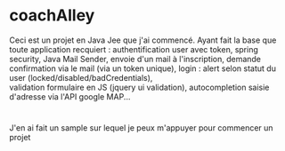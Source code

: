 # coachAlley

Ceci est un projet en Java Jee que j'ai commencé. 
Ayant fait la base que toute application recquiert : authentification user avec token, spring security, Java Mail Sender, 
envoie d'un mail à l'inscription, demande confirmation via le mail (via un token unique),
login : alert selon statut du user (locked/disabled/badCredentials),  
validation formulaire en JS (jquery ui validation), autocompletion saisie d'adresse via l'API google MAP...

# 
J'en ai fait un sample sur lequel je peux m'appuyer pour commencer un projet
